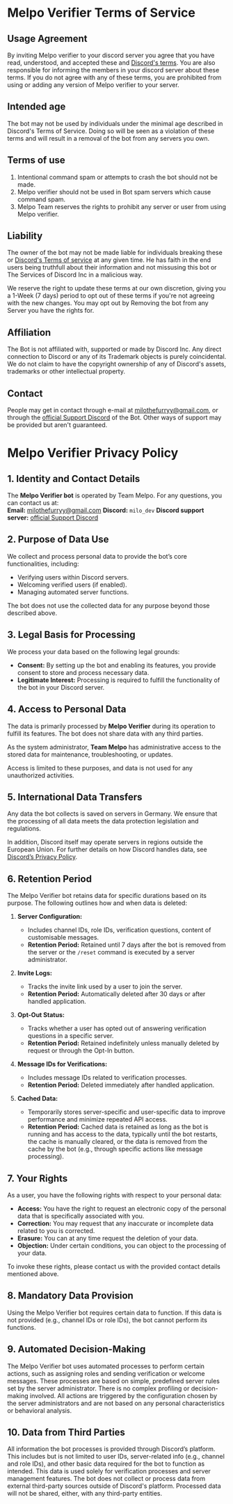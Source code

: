 # Melpo Verifier Terms of Service

## Usage Agreement
By inviting Melpo verifier to your discord server you agree that you have read, understood, and accepted these and [Discord's terms](https://discord.com/terms). You are also responsible for informing the members in your discord server about these terms. If you do not agree with any of these terms, you are prohibited from using or adding any version of Melpo verifier to your server.
## Intended age
The bot may not be used by individuals under the minimal age described in Discord's Terms of Service. Doing so will be seen as a violation of these terms and will result in a removal of the bot from any servers you own.
## Terms of use
1. Intentional command spam or attempts to crash the bot should not be made.
2. Melpo verifier should not be used in Bot spam servers which cause command spam.
3. Melpo Team reserves the rights to prohibit any server or user from using Melpo verifier.
## Liability
The owner of the bot may not be made liable for individuals breaking these or [Discord's Terms of service](https://discord.com/terms) at any given time.
He has faith in the end users being truthfull about their information and not missusing this bot or The Services of Discord Inc in a malicious way.

We reserve the right to update these terms at our own discretion, giving you a 1-Week (7 days) period to opt out of these terms if you're not agreeing with the new changes.
You may opt out by Removing the bot from any Server you have the rights for.
## Affiliation
The Bot is not affiliated with, supported or made by Discord Inc.
Any direct connection to Discord or any of its Trademark objects is purely coincidental. We do not claim to have the copyright ownership of any of Discord's assets, trademarks or other intellectual property.
## Contact
People may get in contact through e-mail at milothefurryy@gmail.com, or through the [official Support Discord](https://www.discord.gg/jjGAwwwxZz) of the Bot.
Other ways of support may be provided but aren't guaranteed.
# **Melpo Verifier Privacy Policy**

## **1. Identity and Contact Details**

The **Melpo Verifier bot** is operated by Team Melpo. For any questions, you can contact us at:  
**Email:** milothefurryy@gmail.com
**Discord:** `milo_dev`
**Discord support server:** [official Support Discord](https://www.discord.gg/jjGAwwwxZz)

## **2. Purpose of Data Use**

We collect and process personal data to provide the bot’s core functionalities, including:

-   Verifying users within Discord servers.
-   Welcoming verified users (if enabled).
-   Managing automated server functions.

The bot does not use the collected data for any purpose beyond those described above.

## **3. Legal Basis for Processing**

We process your data based on the following legal grounds:

-   **Consent:** By setting up the bot and enabling its features, you provide consent to store and process necessary data.
-   **Legitimate Interest:** Processing is required to fulfill the functionality of the bot in your Discord server.

## **4. Access to Personal Data**

The data is primarily processed by **Melpo Verifier** during its operation to fulfill its features. The bot does not share data with any third parties.

As the system administrator, **Team Melpo** has administrative access to the stored data for maintenance, troubleshooting, or updates.

Access is limited to these purposes, and data is not used for any unauthorized activities.

## **5. International Data Transfers**

Any data the bot collects is saved on servers in Germany. We ensure that the processing of all data meets the data protection legislation and regulations.

In addition, Discord itself may operate servers in regions outside the European Union. For further details on how Discord handles data, see [Discord’s Privacy Policy](https://discord.com/privacy).

## **6. Retention Period**

The Melpo Verifier bot retains data for specific durations based on its purpose. The following outlines how and when data is deleted:

1.  **Server Configuration:**
    
    -   Includes channel IDs, role IDs, verification questions, content of customisable messages.
    -   **Retention Period:** Retained until 7 days after the bot is removed from the server or the `/reset` command is executed by a server administrator.
2.  **Invite Logs:**
    
    -   Tracks the invite link used by a user to join the server.
    -   **Retention Period:** Automatically deleted after 30 days or after handled application.
3.  **Opt-Out Status:**
    
    -   Tracks whether a user has opted out of answering verification questions in a specific server.
    -   **Retention Period:** Retained indefinitely unless manually deleted by request or through the Opt-In button.
4.  **Message IDs for Verifications:**
    
    -   Includes message IDs related to verification processes.
    -   **Retention Period:** Deleted immediately after handled application.
5.  **Cached Data:**
    
    -   Temporarily stores server-specific and user-specific data to improve performance and minimize repeated API access.
    -   **Retention Period:** Cached data is retained as long as the bot is running and has access to the data, typically until the bot restarts, the cache is manually cleared, or the data is removed from the cache by the bot (e.g., through specific actions like message processing).

## **7. Your Rights**

As a user, you have the following rights with respect to your personal data:

-   **Access:** You have  the right to request an electronic copy of the personal data that is specifically associated with you.
-   **Correction:** You may request that any inaccurate or incomplete data related to you is corrected.
-   **Erasure:** You can at any time request the deletion of your data.
-   **Objection:** Under certain conditions, you can object to the processing of your data.  

To invoke these rights, please contact us with the provided contact details mentioned above.

## **8. Mandatory Data Provision**

Using the Melpo Verifier bot requires certain data to function. If this data is not provided (e.g., channel IDs or role IDs), the bot cannot perform its functions.

## **9. Automated Decision-Making**

The Melpo Verifier bot uses automated processes to perform certain actions, such as assigning roles and sending verification or welcome messages. These processes are based on simple, predefined server rules set by the server administrator. There is no complex profiling or decision-making involved. All actions are triggered by the configuration chosen by the server administrators and are not based on any personal characteristics or behavioral analysis.

## **10. Data from Third Parties**

All information the bot processes is provided through Discord’s platform. This includes but is not limited to user IDs, server-related info (e.g., channel and role IDs), and other basic data required for the bot to function as intended. This data is used solely for verification processes and server management features.
The bot does not collect or process data from external third-party sources outside of Discord's platform. Processed data will not be shared, either, with any third-party entities.
